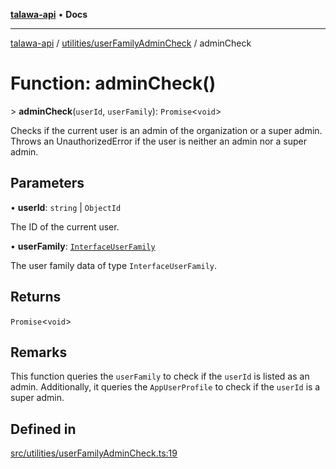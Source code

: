 [**talawa-api**](../../../README.md) • **Docs**

***

[talawa-api](../../../modules.md) / [utilities/userFamilyAdminCheck](../README.md) / adminCheck

# Function: adminCheck()

\> **adminCheck**(`userId`, `userFamily`): `Promise`\<`void`\>

Checks if the current user is an admin of the organization or a super admin.
Throws an UnauthorizedError if the user is neither an admin nor a super admin.

## Parameters

• **userId**: `string` \| `ObjectId`

The ID of the current user.

• **userFamily**: [`InterfaceUserFamily`](../../../models/userFamily/interfaces/InterfaceUserFamily.md)

The user family data of type `InterfaceUserFamily`.

## Returns

`Promise`\<`void`\>

## Remarks

This function queries the `userFamily` to check if the `userId` is listed as an admin.
Additionally, it queries the `AppUserProfile` to check if the `userId` is a super admin.

## Defined in

[src/utilities/userFamilyAdminCheck.ts:19](https://github.com/PalisadoesFoundation/talawa-api/blob/bba5d82264abb62b9e358a3d3fe1af18a8a8f6e4/src/utilities/userFamilyAdminCheck.ts#L19)
